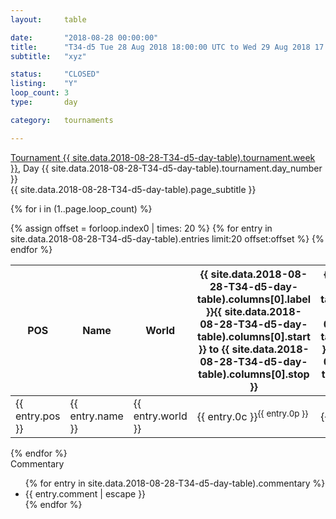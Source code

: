 ```yaml
---
layout: 	table

date: 		"2018-08-28 00:00:00"
title: 		"T34-d5 Tue 28 Aug 2018 18:00:00 UTC to Wed 29 Aug 2018 17:59:59 UTC"
subtitle: 	"xyz"

status:     "CLOSED"
listing:    "Y"
loop_count: 3
type:       day

category: 	tournaments

---
```

<div class="table_header">
  <span class="table_title"><a href="">Tournament {{ site.data.2018-08-28-T34-d5-day-table).tournament.week }}</a>, Day {{ site.data.2018-08-28-T34-d5-day-table).tournament.day_number }}</span><br>
  <span class="table_subtitle">{{ site.data.2018-08-28-T34-d5-day-table).page_subtitle }}</span>  
</div>

{% for i in (1..page.loop_count) %}
<br>
<table class="day_table">
  <colgroup>
    <col style="width:18px">
    <col style="width:55px">
    <col style="width:55px">
    <col style="width:10px">
    <col style="width:10px">
    <col style="width:10px">
    <col style="width:10px">
    <col style="width:10px">
    <col style="width:10px">
    <col style="width:10px">
    <col style="width:10px">
    <col style="width:10px">
    <col style="width:10px">
    <col style="width:10px">
    <col style="width:10px">
    <col style="width:10px">
    <col style="width:10px">
    <col style="width:10px">
    <col style="width:10px">
    <col style="width:10px">
    <col style="width:10px">
    <col style="width:10px">
    <col style="width:10px">
    <col style="width:10px">
    <col style="width:10px">
    <col style="width:10px">
    <col style="width:10px">
    <col style="width:18px">
  </colgroup>  
  <thead>
    <tr>
        <th>POS</th>
        <th class="AlignLeft">Name</th>
        <th class="AlignLeft">World</th>
        <th><a class="hideDisplay">{{ site.data.2018-08-28-T34-d5-day-table).columns[0].label }}<span class="showDisplayOnHover">{{ site.data.2018-08-28-T34-d5-day-table).columns[0].start }} to {{ site.data.2018-08-28-T34-d5-day-table).columns[0].stop }}</span></a></th>
        <th><a class="hideDisplay">{{ site.data.2018-08-28-T34-d5-day-table).columns[1].label }}<span class="showDisplayOnHover">{{ site.data.2018-08-28-T34-d5-day-table).columns[1].start }} to {{ site.data.2018-08-28-T34-d5-day-table).columns[1].stop }}</span></a></th>
        <th><a class="hideDisplay">{{ site.data.2018-08-28-T34-d5-day-table).columns[2].label }}<span class="showDisplayOnHover">{{ site.data.2018-08-28-T34-d5-day-table).columns[2].start }} to {{ site.data.2018-08-28-T34-d5-day-table).columns[2].stop }}</span></a></th>
        <th><a class="hideDisplay">{{ site.data.2018-08-28-T34-d5-day-table).columns[3].label }}<span class="showDisplayOnHover">{{ site.data.2018-08-28-T34-d5-day-table).columns[3].start }} to {{ site.data.2018-08-28-T34-d5-day-table).columns[3].stop }}</span></a></th>
        <th><a class="hideDisplay">{{ site.data.2018-08-28-T34-d5-day-table).columns[4].label }}<span class="showDisplayOnHover">{{ site.data.2018-08-28-T34-d5-day-table).columns[4].start }} to {{ site.data.2018-08-28-T34-d5-day-table).columns[4].stop }}</span></a></th>
        <th><a class="hideDisplay">{{ site.data.2018-08-28-T34-d5-day-table).columns[5].label }}<span class="showDisplayOnHover">{{ site.data.2018-08-28-T34-d5-day-table).columns[5].start }} to {{ site.data.2018-08-28-T34-d5-day-table).columns[5].stop }}</span></a></th>
        <th><a class="hideDisplay">{{ site.data.2018-08-28-T34-d5-day-table).columns[6].label }}<span class="showDisplayOnHover">{{ site.data.2018-08-28-T34-d5-day-table).columns[6].start }} to {{ site.data.2018-08-28-T34-d5-day-table).columns[6].stop }}</span></a></th>
        <th><a class="hideDisplay">{{ site.data.2018-08-28-T34-d5-day-table).columns[7].label }}<span class="showDisplayOnHover">{{ site.data.2018-08-28-T34-d5-day-table).columns[7].start }} to {{ site.data.2018-08-28-T34-d5-day-table).columns[7].stop }}</span></a></th>
        <th><a class="hideDisplay">{{ site.data.2018-08-28-T34-d5-day-table).columns[8].label }}<span class="showDisplayOnHover">{{ site.data.2018-08-28-T34-d5-day-table).columns[8].start }} to {{ site.data.2018-08-28-T34-d5-day-table).columns[8].stop }}</span></a></th>
        <th><a class="hideDisplay">{{ site.data.2018-08-28-T34-d5-day-table).columns[9].label }}<span class="showDisplayOnHover">{{ site.data.2018-08-28-T34-d5-day-table).columns[9].start }} to {{ site.data.2018-08-28-T34-d5-day-table).columns[9].stop }}</span></a></th>
        <th><a class="hideDisplay">{{ site.data.2018-08-28-T34-d5-day-table).columns[10].label }}<span class="showDisplayOnHover">{{ site.data.2018-08-28-T34-d5-day-table).columns[10].start }} to {{ site.data.2018-08-28-T34-d5-day-table).columns[10].stop }}</span></a></th>
        <th><a class="hideDisplay">{{ site.data.2018-08-28-T34-d5-day-table).columns[11].label }}<span class="showDisplayOnHover">{{ site.data.2018-08-28-T34-d5-day-table).columns[11].start }} to {{ site.data.2018-08-28-T34-d5-day-table).columns[11].stop }}</span></a></th>
        <th><a class="hideDisplay">{{ site.data.2018-08-28-T34-d5-day-table).columns[12].label }}<span class="showDisplayOnHover">{{ site.data.2018-08-28-T34-d5-day-table).columns[12].start }} to {{ site.data.2018-08-28-T34-d5-day-table).columns[12].stop }}</span></a></th>
        <th><a class="hideDisplay">{{ site.data.2018-08-28-T34-d5-day-table).columns[13].label }}<span class="showDisplayOnHover">{{ site.data.2018-08-28-T34-d5-day-table).columns[13].start }} to {{ site.data.2018-08-28-T34-d5-day-table).columns[13].stop }}</span></a></th>
        <th><a class="hideDisplay">{{ site.data.2018-08-28-T34-d5-day-table).columns[14].label }}<span class="showDisplayOnHover">{{ site.data.2018-08-28-T34-d5-day-table).columns[14].start }} to {{ site.data.2018-08-28-T34-d5-day-table).columns[14].stop }}</span></a></th>
        <th><a class="hideDisplay">{{ site.data.2018-08-28-T34-d5-day-table).columns[15].label }}<span class="showDisplayOnHover">{{ site.data.2018-08-28-T34-d5-day-table).columns[15].start }} to {{ site.data.2018-08-28-T34-d5-day-table).columns[15].stop }}</span></a></th>
        <th><a class="hideDisplay">{{ site.data.2018-08-28-T34-d5-day-table).columns[16].label }}<span class="showDisplayOnHover">{{ site.data.2018-08-28-T34-d5-day-table).columns[16].start }} to {{ site.data.2018-08-28-T34-d5-day-table).columns[16].stop }}</span></a></th>
        <th><a class="hideDisplay">{{ site.data.2018-08-28-T34-d5-day-table).columns[17].label }}<span class="showDisplayOnHover">{{ site.data.2018-08-28-T34-d5-day-table).columns[17].start }} to {{ site.data.2018-08-28-T34-d5-day-table).columns[17].stop }}</span></a></th>
        <th><a class="hideDisplay">{{ site.data.2018-08-28-T34-d5-day-table).columns[18].label }}<span class="showDisplayOnHover">{{ site.data.2018-08-28-T34-d5-day-table).columns[18].start }} to {{ site.data.2018-08-28-T34-d5-day-table).columns[18].stop }}</span></a></th>
        <th><a class="hideDisplay">{{ site.data.2018-08-28-T34-d5-day-table).columns[19].label }}<span class="showDisplayOnHover">{{ site.data.2018-08-28-T34-d5-day-table).columns[19].start }} to {{ site.data.2018-08-28-T34-d5-day-table).columns[19].stop }}</span></a></th>
        <th><a class="hideDisplay">{{ site.data.2018-08-28-T34-d5-day-table).columns[20].label }}<span class="showDisplayOnHover">{{ site.data.2018-08-28-T34-d5-day-table).columns[20].start }} to {{ site.data.2018-08-28-T34-d5-day-table).columns[20].stop }}</span></a></th>
        <th><a class="hideDisplay">{{ site.data.2018-08-28-T34-d5-day-table).columns[21].label }}<span class="showDisplayOnHover">{{ site.data.2018-08-28-T34-d5-day-table).columns[21].start }} to {{ site.data.2018-08-28-T34-d5-day-table).columns[21].stop }}</span></a></th>
        <th><a class="hideDisplay">{{ site.data.2018-08-28-T34-d5-day-table).columns[22].label }}<span class="showDisplayOnHover">{{ site.data.2018-08-28-T34-d5-day-table).columns[22].start }} to {{ site.data.2018-08-28-T34-d5-day-table).columns[22].stop }}</span></a></th>
        <th><a class="hideDisplay">{{ site.data.2018-08-28-T34-d5-day-table).columns[23].label }}<span class="showDisplayOnHover">{{ site.data.2018-08-28-T34-d5-day-table).columns[23].start }} to {{ site.data.2018-08-28-T34-d5-day-table).columns[23].stop }}</span></a></th>
        <th>Total</th>
    </tr>
  </thead>
  {% assign offset = forloop.index0 | times: 20 %}
<tbody>
{% for entry in site.data.2018-08-28-T34-d5-day-table).entries limit:20 offset:offset %}
  <tr>
    <td class="pl{{ entry.pos }}">{{ entry.pos }}</td>
    <td class="AlignLeft">{{ entry.name }}</td>
    <td class="AlignLeft">{{ entry.world }}</td>
    <td class="pl{{ entry.0p }}">{{ entry.0c }}<sup>{{ entry.0p }}</sup></td>
    <td class="pl{{ entry.1p }}">{{ entry.1c }}<sup>{{ entry.1p }}</sup></td>
    <td class="pl{{ entry.2p }}">{{ entry.2c }}<sup>{{ entry.2p }}</sup></td>
    <td class="pl{{ entry.3p }}">{{ entry.3c }}<sup>{{ entry.3p }}</sup></td>
    <td class="pl{{ entry.4p }}">{{ entry.4c }}<sup>{{ entry.4p }}</sup></td>
    <td class="pl{{ entry.5p }}">{{ entry.5c }}<sup>{{ entry.5p }}</sup></td>
    <td class="pl{{ entry.6p }}">{{ entry.6c }}<sup>{{ entry.6p }}</sup></td>
    <td class="pl{{ entry.7p }}">{{ entry.7c }}<sup>{{ entry.7p }}</sup></td>
    <td class="pl{{ entry.8p }}">{{ entry.8c }}<sup>{{ entry.8p }}</sup></td>
    <td class="pl{{ entry.9p }}">{{ entry.9c }}<sup>{{ entry.9p }}</sup></td>
    <td class="pl{{ entry.10p }}">{{ entry.10c }}<sup>{{ entry.10p }}</sup></td>
    <td class="pl{{ entry.11p }}">{{ entry.11c }}<sup>{{ entry.11p }}</sup></td>
    <td class="pl{{ entry.12p }}">{{ entry.12c }}<sup>{{ entry.12p }}</sup></td>
    <td class="pl{{ entry.13p }}">{{ entry.13c }}<sup>{{ entry.13p }}</sup></td>
    <td class="pl{{ entry.14p }}">{{ entry.14c }}<sup>{{ entry.14p }}</sup></td>
    <td class="pl{{ entry.15p }}">{{ entry.15c }}<sup>{{ entry.15p }}</sup></td>
    <td class="pl{{ entry.16p }}">{{ entry.16c }}<sup>{{ entry.16p }}</sup></td>
    <td class="pl{{ entry.17p }}">{{ entry.17c }}<sup>{{ entry.17p }}</sup></td>
    <td class="pl{{ entry.18p }}">{{ entry.18c }}<sup>{{ entry.18p }}</sup></td>
    <td class="pl{{ entry.19p }}">{{ entry.19c }}<sup>{{ entry.19p }}</sup></td>
    <td class="pl{{ entry.20p }}">{{ entry.20c }}<sup>{{ entry.20p }}</sup></td>
    <td class="pl{{ entry.21p }}">{{ entry.21c }}<sup>{{ entry.21p }}</sup></td>
    <td class="pl{{ entry.22p }}">{{ entry.22c }}<sup>{{ entry.22p }}</sup></td>
    <td class="pl{{ entry.23p }}">{{ entry.23c }}<sup>{{ entry.23p }}</sup></td>
    <td>{{ entry.total }}</td>
  </tr>
{% endfor %}  
</tbody>
</table>
<div class="leaderboard"></div>
{% endfor %}

<div class="commentary">
  <span class="commentary_title">Commentary</span>
  <ul>
    {% for entry in site.data.2018-08-28-T34-d5-day-table).commentary %}
    <li class="commentary_list">{{ entry.comment | escape }}</li>
    {% endfor %}
  </ul>
</div>



